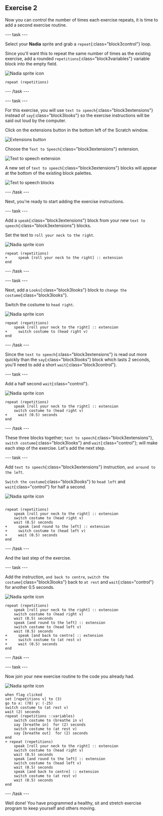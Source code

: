 ## Exercise 2

Now you can control the number of times each exercise repeats, it is time to add a second exercise routine.

--- task ---

Select your **Nadia** sprite and grab a `repeat`{:class="block3control"} loop.

Since you'll want this to repeat the same number of times as the existing exercise, add a rounded `repetitions`{:class="block3variables"} variable block into the empty field.

![Nadia sprite icon](images/nadia_sprite.png)

```blocks3
repeat (repetitions)
```

--- /task ---

--- task ---

For this exercise, you will use `text to speech`{:class="block3extensions"} instead of `say`{:class="block3looks"} so the exercise instructions will be said out loud by the computer.

Click on the extensions button in the bottom left of the Scratch window.

![Extensions button](images/extensionsButton.png)

Choose the `Text to Speech`{:class="block3extensions"} extension.

![Text to speech extension](images/textToSpeechExtension.png)

A new set of `text to speech`{:class="block3extensions"} blocks will appear at the bottom of the existing block palettes.

![Text to speech blocks](images/textToSpeechBlocks.png)

--- /task ---

Next, you're ready to start adding the exercise instructions.

--- task ---

Add a `speak`{:class="block3extensions"} block from your new `text to speech`{:class="block3extensions"} blocks.

Set the text to `roll your neck to the right`.

![Nadia sprite icon](images/nadia_sprite.png)

```blocks3
repeat (repetitions)
+     speak [roll your neck to the right] :: extension
end
```

--- /task ---

--- task ---

Next, add a `Looks`{:class="block3looks"} block to `change the costume`{:class="block3looks"}.

Switch the costume to `head right`.

![Nadia sprite icon](images/nadia_sprite.png)

```blocks3
repeat (repetitions)
    speak [roll your neck to the right] :: extension
+     switch costume to (head right v)
end
```

--- /task ---

Since the `text to speech`{:class="block3extensions"} is read out more quickly than the `say`{:class="block3looks"} block which lasts 2 seconds, you'll need to add a short `wait`{:class="block3control"}.

--- task ---

Add a half second `wait`{:class="control"}.

![Nadia sprite icon](images/nadia_sprite.png)

```blocks3
repeat (repetitions)
    speak [roll your neck to the right] :: extension
    switch costume to (head right v)
+     wait (0.5) seconds
end
```

--- /task ---

These three blocks together; `text to speech`{:class="block3extensions"}, `switch costume`{:class="block3looks"} and `wait`{:class="control"}; will make each step of the exercise. Let's add the next step.

--- task ---

Add `text to speech`{:class="block3extensions"} instruction, `and around to the left`.

`Switch the costume`{:class="block3looks"} to `head left` and `wait`{:class="control"} for half a second.

![Nadia sprite icon](images/nadia_sprite.png)

```blocks3

repeat (repetitions)
    speak [roll your neck to the right] :: extension
    switch costume to (head right v)
    wait (0.5) seconds
+     speak [and round to the left] :: extension
+     switch costume to (head left v)
+     wait (0.5) seconds
end
```

--- /task ---

And the last step of the exercise.

--- task ---

Add the instruction, `and back to centre`, `switch the costume`{:class="block3looks"} back to `at rest` and `wait`{:class="control"} for another 0.5 seconds.

![Nadia sprite icon](images/nadia_sprite.png)

```blocks3
repeat (repetitions)
    speak [roll your neck to the right] :: extension
    switch costume to (head right v)
    wait (0.5) seconds
    speak [and round to the left] :: extension
    switch costume to (head left v)
    wait (0.5) seconds
+     speak [and back to centre] :: extension
+     switch costume to (at rest v)
+     wait (0.5) seconds
end
```

--- /task ---

--- task ---

Now join your new exercise routine to the code you already had.

![Nadia sprite icon](images/nadia_sprite.png)

```blocks3
when flag clicked
set [repetitions v] to (3)
go to x: (70) y: (-25)
switch costume to (at rest v)
wait (2) seconds
repeat (repetitions ::variables)
    switch costume to (breathe in v)
    say [breathe in]  for (2) seconds
    switch costume to (at rest v)
    say [breathe out]  for (2) seconds
end
+ repeat (repetitions)
    speak [roll your neck to the right] :: extension
    switch costume to (head right v)
    wait (0.5) seconds
    speak [and round to the left] :: extension
    switch costume to (head left v)
    wait (0.5) seconds
    speak [and back to centre] :: extension
    switch costume to (at rest v)
    wait (0.5) seconds
end
```

--- /task ---

Well done! You have programmed a healthy, sit and stretch exercise program to keep yourself and others moving.